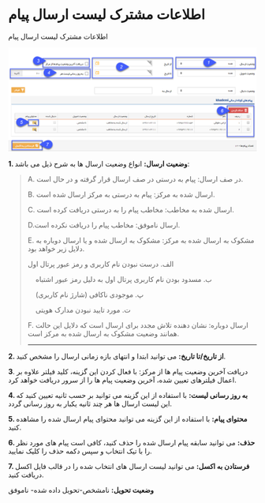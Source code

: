 # اطلاعات مشترک لیست ارسال پیام    

اطلاعات مشترک لیست ارسال پیام

![](connections-samesettings-1.png) 

**1. وضعیت ارسال:** انواع وضعیت ارسال ها به شرح ذیل می باشد:

> A. در صف ارسال: پیام به درستی در صف ارسال قرار گرفته و در حال است.
> 
> B. ارسال شده به مرکز: پیام به درستی به مرکز ارسال شده است.
> 
> C. ارسال شده به مخاطب: مخاطب پیام را به درستی دریافت کرده است.
> 
> D.ارسال ناموفق: مخاطب پیام را دریافت نکرده است.
> 
> E. مشکوک به ارسال شده به مرکز: مشکوک به ارسال شده و یا ارسال دوباره به دلایل زیر خواهد بود.
> 
> الف. درست نبودن نام کاربری و رمز عبور پرتال اول
> 
>     ب. مسدود بودن نام کاربری پرتال اول به دلیل رمز عبور اشتباه
> 
>     پ. موجودی ناکافی (شارژ نام کاربری)
> 
>     ت. مورد تایید نبودن مدارک هویتی
> 
> F. ارسال دوباره: نشان دهنده تلاش مجدد برای ارسال است که دلایل این حالت همانند وضعیت مشکوک به ارسال شده به مرکز است.
> 
> * * *

**2. از تاریخ/تا تاریخ:** می توانید ابتدا و انتهای بازه زمانی ارسال را مشخص کنید.

**3**. دریافت آخرین وضعیت پیام ها از مرکز: با فعال کردن این گزینه، کلید فیلتر علاوه بر اعمال فیلترهای تعیین شده، آخرین وضعیت پیام ها را از سرور دریافت خواهد کرد.

**4. به روز رسانی لیست:** با استفاده از این گزینه می توانید بر حسب ثانیه تعیین کنید که این لیست ارسال ها هر چند ثانیه یکبار به روز رسانی گردد.

**5. محتوای پیام:** با استفاده از این گزینه می توانید محتوای پیام ارسال شده را مشاهده کنید.

**6. حذف:** می توانید سابقه پیام ارسال شده را حذف کنید، کافی است پیام های مورد نظر را با تیک انتخاب و سپس دکمه حذف را کلیک نمایید.

**7. فرستادن به اکسل:** می توانید لیست ارسال های انتخاب شده را در قالب فایل اکسل دریافت کنید.

**وضعیت تحویل:** نامشخص-تحویل داده شده- ناموفق


